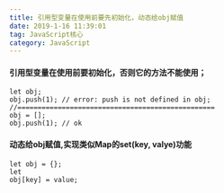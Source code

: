 ```yaml
---
title: 引用型变量在使用前要先初始化，动态给obj赋值
date: 2019-1-16 11:39:01
tag: JavaScript核心
category: JavaScript
---
```

#### 引用型变量在使用前要初始化，否则它的方法不能使用；
```
let obj;
obj.push(1); // error: push is not defined in obj;
//=================================================
obj = [];
obj.push(1); // ok
```

#### 动态给obj赋值,实现类似Map的set(key, valye)功能
```
let obj = {};
let 
obj[key] = value;
```